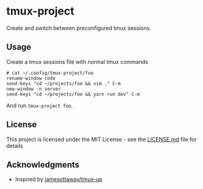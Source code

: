 # tmux-project

Create and switch between preconfigured tmux sessions.


## Usage

Create a tmux sessions file with normal tmux commands

```
# cat ~/.config/tmux-project/foo
rename-window code
send-keys "cd ~/projects/foo && vim ." C-m
new-window -n server
send-keys "cd ~/projects/foo && yarn run dev" C-m
```

And run `tmux-project foo`.


## License

This project is licensed under the MIT License - see the [LICENSE.md](LICENSE.md) file for details


## Acknowledgments

* Inspired by [jamesottaway/tmux-up](https://github.com/jamesottaway/tmux-up)
